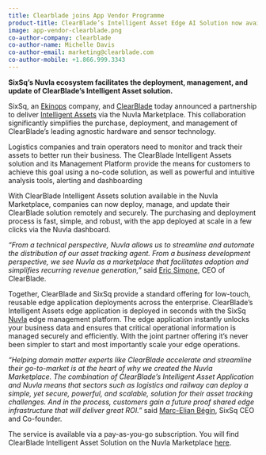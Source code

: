 ```yaml
---
title: Clearblade joins App Vendor Programme
product-title: ClearBlade’s Intelligent Asset Edge AI Solution now available on SixSq’s Nuvla Marketplace
image: app-vendor-clearblade.png
co-author-company: clearblade
co-author-name: Michelle Davis
co-author-email: marketing@clearblade.com
co-author-mobile: +1.866.999.3343
---
```


**SixSq’s Nuvla ecosystem facilitates the deployment, management, and update of ClearBlade’s Intelligent Asset solution.**

SixSq, an [Ekinops](https://www.ekinops.com/) company, and [ClearBlade](https://www.clearblade.com/) today announced a partnership to deliver [Intelligent Assets](https://www.clearblade.com/intelligent-assets/         ) via the Nuvla Marketplace. This collaboration significantly simplifies the purchase, deployment, and management of ClearBlade’s leading agnostic hardware and sensor technology.

Logistics companies and train operators need to monitor and track their assets to better run their business. The ClearBlade Intelligent Assets solution and its Management Platform provide the means for customers to achieve this goal using a no-code solution, as well as powerful and intuitive analysis tools, alerting and dashboarding

With ClearBlade Intelligent Assets solution available in the Nuvla Marketplace, companies can now deploy, manage, and update their ClearBlade solution remotely and securely. The purchasing and deployment process is fast, simple, and robust, with the app deployed at scale in a few clicks via the Nuvla dashboard.

_“From a technical perspective, Nuvla allows us to streamline and automate the distribution of our asset tracking agent. From a business development perspective, we see Nuvla as a marketplace that facilitates adoption and simplifies recurring revenue generation,”_ said [Eric Simone](https://www.linkedin.com/in/ericsimone/), CEO of ClearBlade.

Together, ClearBlade and SixSq provide a standard offering for low-touch, reusable edge application deployments across the enterprise. ClearBlade’s Intelligent Assets edge application is deployed in seconds with the SixSq [Nuvla](https://nuvla.io/) edge management platform. The edge application instantly unlocks your business data and ensures that critical operational information is managed securely and efficiently. With the joint partner offering it’s never been simpler to start and most importantly scale your edge operations.

_“Helping domain matter experts like ClearBlade accelerate and streamline their go-to-market is at the heart of why we created the Nuvla Marketplace. The combination of ClearBlade’s Intelligent Asset Application and Nuvla means that sectors such as logistics and railway can deploy a simple, yet secure, powerful, and scalable, solution for their asset tracking challenges. And in the process, customers gain a future proof shared edge infrastructure that will deliver great ROI.”_ said [Marc-Elian Bégin](https://www.linkedin.com/in/mebster/), SixSq CEO and Co-founder.

The service is available via a pay-as-you-go subscription. You will find ClearBlade Intelligent Asset Solution on the Nuvla Marketplace [here](https://nuvla.io/ui/apps/clearblade).